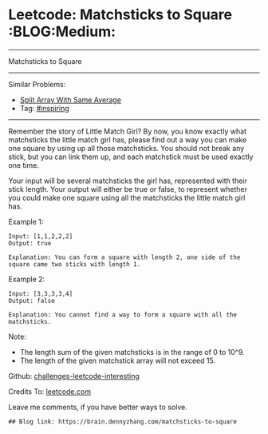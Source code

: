 # Leetcode: Matchsticks to Square     :BLOG:Medium:


---

Matchsticks to Square  

---

Similar Problems:  
-   [Split Array With Same Average](https://brain.dennyzhang.com/split-array-with-same-average)
-   Tag: [#inspiring](https://brain.dennyzhang.com/tag/inspiring)

---

Remember the story of Little Match Girl? By now, you know exactly what matchsticks the little match girl has, please find out a way you can make one square by using up all those matchsticks. You should not break any stick, but you can link them up, and each matchstick must be used exactly one time.  

Your input will be several matchsticks the girl has, represented with their stick length. Your output will either be true or false, to represent whether you could make one square using all the matchsticks the little match girl has.  

Example 1:  

    Input: [1,1,2,2,2]
    Output: true
    
    Explanation: You can form a square with length 2, one side of the square came two sticks with length 1.

Example 2:  

    Input: [3,3,3,3,4]
    Output: false
    
    Explanation: You cannot find a way to form a square with all the matchsticks.

Note:  
-   The length sum of the given matchsticks is in the range of 0 to 10^9.
-   The length of the given matchstick array will not exceed 15.

Github: [challenges-leetcode-interesting](https://github.com/DennyZhang/challenges-leetcode-interesting/tree/master/matchsticks-to-square)  

Credits To: [leetcode.com](https://leetcode.com/problems/matchsticks-to-square/description/)  

Leave me comments, if you have better ways to solve.  

    ## Blog link: https://brain.dennyzhang.com/matchsticks-to-square